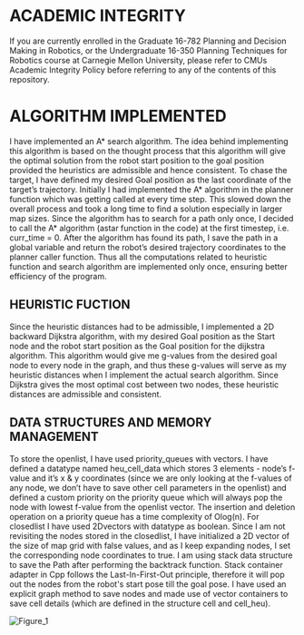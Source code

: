 # ACADEMIC INTEGRITY
If you are currently enrolled in the Graduate 16-782 Planning and Decision Making in Robotics, or the Undergraduate 16-350 Planning Techniques for Robotics course at Carnegie Mellon University, please refer to CMUs Academic Integrity Policy before referring to any of the contents of this repository.

# ALGORITHM IMPLEMENTED
I have implemented an A* search algorithm. The idea behind implementing this algorithm is based on the thought process that this algorithm will give the optimal solution from the robot start position to the goal position provided the heuristics are admissible and hence consistent.
To chase the target, I have defined my desired Goal position as the last coordinate of the target’s trajectory. 
Initially I had implemented the A* algorithm in the planner function which was getting called at every time step. This slowed down the overall process and took a long time to find a solution especially in larger map sizes. 
Since the algorithm has to search for a path only once, I decided to call the A* algorithm (astar function in the code)  at the first timestep, i.e. curr_time = 0. After the algorithm has found its path, I save the path in a global variable and return the robot’s desired trajectory coordinates to the planner caller function. Thus all the computations related to heuristic function and search algorithm are implemented only once, ensuring better efficiency of the program.

## HEURISTIC FUCTION
Since the heuristic distances had to be admissible, I implemented a 2D backward Dijkstra algorithm, with my desired Goal position as the Start node and the robot start position as the Goal position for the dijkstra algorithm. This algorithm would give me g-values from the desired goal node to every node in the graph, and thus these g-values will serve as my heuristic distances when I implement the actual search algorithm. Since Dijkstra gives the most optimal cost between two nodes, these heuristic distances are admissible and consistent.

## DATA STRUCTURES AND MEMORY MANAGEMENT
To store the openlist, I have used priority_queues with vectors. I have defined a datatype named heu_cell_data which stores 3 elements - node’s f-value and it’s x & y coordinates (since we are only looking at the f-values of any node, we don’t have to save other cell parameters in the openlist) and defined a custom priority on the priority queue which will always pop the node with lowest f-value from the openlist vector. The insertion and deletion operation on a priority queue has a time complexity of Olog(n).
For closedlist I have used 2Dvectors with datatype as boolean. Since I am not revisiting the nodes stored in the closedlist, I have initialized a 2D vector of the size of map grid with false values, and as I keep expanding nodes, I set the corresponding node coordinates to true. 
I am using stack data structure to save the Path after performing the backtrack function. Stack container adapter in Cpp follows the Last-In-First-Out principle, therefore it will pop out the nodes from the robot's start pose till the goal pose.
I have used an explicit graph method to save nodes and made use of vector containers to save cell details (which are defined in the structure cell and cell_heu).


![Figure_1](https://github.com/saudag-28/16-782-Planning-and-decision-making-in-robotics/assets/69856812/4540f988-14a4-4146-81ce-282430fd0919)


